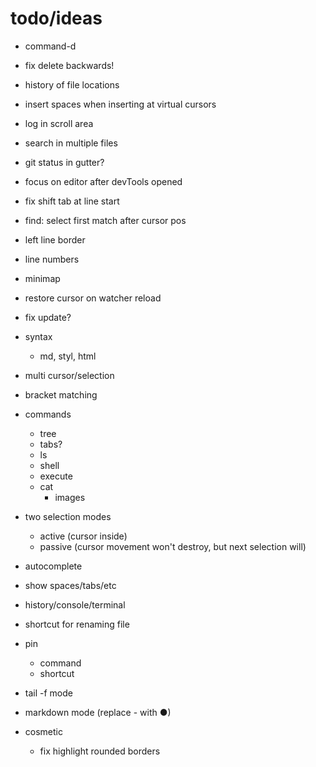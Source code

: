 # todo/ideas
    
- command-d
- fix delete backwards!

- history of file locations

- insert spaces when inserting at virtual cursors

- log in scroll area

- search in multiple files

- git status in gutter?
    
- focus on editor after devTools opened
- fix shift tab at line start
    
- find: select first match after cursor pos
    
- left line border
- line numbers
- minimap

- restore cursor on watcher reload
- fix update?

- syntax
    - md, styl, html

- multi cursor/selection
- bracket matching

- commands
    - tree
    - tabs?
    - ls
    - shell
    - execute
    - cat
        - images

- two selection modes
    - active (cursor inside)
    - passive (cursor movement won't destroy, but next selection will)

- autocomplete
- show spaces/tabs/etc
- history/console/terminal
- shortcut for renaming file
- pin
     - command
     - shortcut
- tail -f mode
- markdown mode (replace - with ●)

- cosmetic
  - fix highlight rounded borders     
